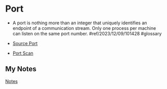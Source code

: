 # Port
- A port is nothing more than an integer that uniquely identifies an endpoint of a communication stream. Only one process per machine can listen on the same port number. #ref/2023/12/09/101428 #glossary 

- [Source Port](source-port.md)
- [Port Scan](port-scan.md)
## My Notes
[Notes](mynotes/port-notes.md)
